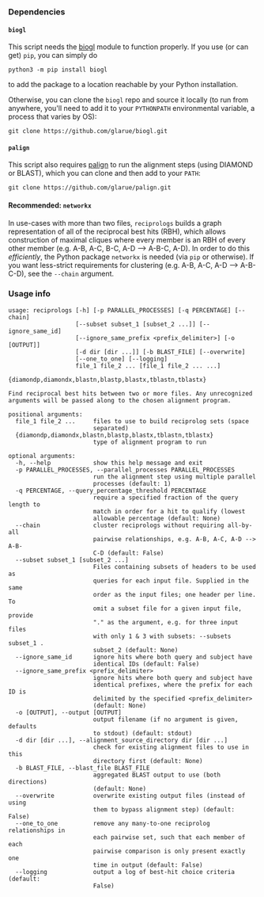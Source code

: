 ### Dependencies

#### `biogl`

This script needs the [biogl](https://github.com/glarue/biogl) module to function properly. If you use (or can get) `pip`, you can simply do

```python3 -m pip install biogl```

to add the package to a location reachable by your Python installation.

Otherwise, you can clone the `biogl` repo and source it locally (to run from anywhere, you'll need to add it to your `PYTHONPATH` environmental variable, a process that varies by OS):

```git clone https://github.com/glarue/biogl.git```

#### `palign`

This script also requires [palign](https://github.com/glarue/palign) to run the alignment steps (using DIAMOND or BLAST), which you can clone and then add to your `PATH`:

```git clone https://github.com/glarue/palign.git```

#### Recommended: `networkx`

In use-cases with more than two files, `reciprologs` builds a graph representation of all of the reciprocal best hits (RBH), which allows construction of maximal cliques where every member is an RBH of every other member (e.g. A-B, A-C, B-C, A-D --> A-B-C, A-D). In order to do this _efficiently_, the Python package `networkx` is needed (via `pip` or otherwise). If you want less-strict requirements for clustering (e.g. A-B, A-C, A-D --> A-B-C-D), see the `--chain` argument.

### Usage info

```
usage: reciprologs [-h] [-p PARALLEL_PROCESSES] [-q PERCENTAGE] [--chain]
                   [--subset subset_1 [subset_2 ...]] [--ignore_same_id]
                   [--ignore_same_prefix <prefix_delimiter>] [-o [OUTPUT]]
                   [-d dir [dir ...]] [-b BLAST_FILE] [--overwrite]
                   [--one_to_one] [--logging]
                   file_1 file_2 ... [file_1 file_2 ... ...]
                   {diamondp,diamondx,blastn,blastp,blastx,tblastn,tblastx}

Find reciprocal best hits between two or more files. Any unrecognized
arguments will be passed along to the chosen alignment program.

positional arguments:
  file_1 file_2 ...     files to use to build reciprolog sets (space
                        separated)
  {diamondp,diamondx,blastn,blastp,blastx,tblastn,tblastx}
                        type of alignment program to run

optional arguments:
  -h, --help            show this help message and exit
  -p PARALLEL_PROCESSES, --parallel_processes PARALLEL_PROCESSES
                        run the alignment step using multiple parallel
                        processes (default: 1)
  -q PERCENTAGE, --query_percentage_threshold PERCENTAGE
                        require a specified fraction of the query length to
                        match in order for a hit to qualify (lowest
                        allowable percentage (default: None)
  --chain               cluster reciprologs without requiring all-by-all
                        pairwise relationships, e.g. A-B, A-C, A-D --> A-B-
                        C-D (default: False)
  --subset subset_1 [subset_2 ...]
                        Files containing subsets of headers to be used as
                        queries for each input file. Supplied in the same
                        order as the input files; one header per line. To
                        omit a subset file for a given input file, provide
                        "." as the argument, e.g. for three input files
                        with only 1 & 3 with subsets: --subsets subset_1 .
                        subset_2 (default: None)
  --ignore_same_id      ignore hits where both query and subject have
                        identical IDs (default: False)
  --ignore_same_prefix <prefix_delimiter>
                        ignore hits where both query and subject have
                        identical prefixes, where the prefix for each ID is
                        delimited by the specified <prefix_delimiter>
                        (default: None)
  -o [OUTPUT], --output [OUTPUT]
                        output filename (if no argument is given, defaults
                        to stdout) (default: stdout)
  -d dir [dir ...], --alignment_source_directory dir [dir ...]
                        check for existing alignment files to use in this
                        directory first (default: None)
  -b BLAST_FILE, --blast_file BLAST_FILE
                        aggregated BLAST output to use (both directions)
                        (default: None)
  --overwrite           overwrite existing output files (instead of using
                        them to bypass alignment step) (default: False)
  --one_to_one          remove any many-to-one reciprolog relationships in
                        each pairwise set, such that each member of each
                        pairwise comparison is only present exactly one
                        time in output (default: False)
  --logging             output a log of best-hit choice criteria (default:
                        False)
```
